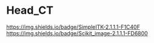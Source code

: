 # Head_CT
https://img.shields.io/badge/SimpleITK-2.1.1.1-F1C40F
https://img.shields.io/badge/Scikit_image-2.1.1.1-FD6800
